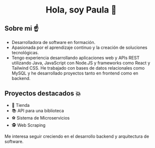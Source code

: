 <div>
  <h1 align="center">Hola, soy Paula 👋 </h1>
</div>


## Sobre mi ☝️

- Desarrolladora de software en formación.
- Apasionada por el aprendizaje continuo y la creación de soluciones tecnológicas.
- Tengo experiencia desarrollando aplicaciones web y APIs REST utilizando Java, JavaScript con Node.JS y frameworks como React y Tailwind CSS. He trabajado con bases de datos relacionales como MySQL y he desarrollado proyectos tanto en frontend como en backend.

## Proyectos destacados 💥

- 🛒 Tienda
- 📚 API para una biblioteca
- ⚽ Sistema de Microservicios
- 🕵️ Web Scraping

Me interesa seguir creciendo en el desarrollo backend y arquitectura de software. 
